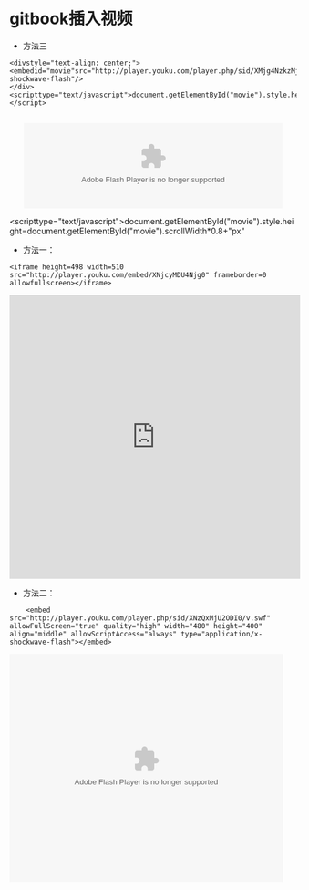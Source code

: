 # gitbook插入视频


* 方法三

```
<divstyle="text-align: center;">
<embedid="movie"src="http://player.youku.com/player.php/sid/XMjg4NzkzMjQ4/v.swf"allowfullscreen="true"quality="high"width="90%"align="middle"allowscriptaccess="always"type="application/x-shockwave-flash"/>
</div>
<scripttype="text/javascript">document.getElementById("movie").style.height=document.getElementById("movie").scrollWidth*0.8+"px"</script>


```


<div style="text-align: center;">
<embed id="movie"src="http://player.youku.com/player.php/sid/XMjg4NzkzMjQ4/v.swf"allowfullscreen="true"quality="high"width="90%"align="middle"allowscriptaccess="always"type="application/x-shockwave-flash"/>
</div>

<scripttype="text/javascript">document.getElementById("movie").style.height=document.getElementById("movie").scrollWidth*0.8+"px"</script>



* 方法一：

```
<iframe height=498 width=510 src="http://player.youku.com/embed/XNjcyMDU4Njg0" frameborder=0 allowfullscreen></iframe>
```

<iframe height=498 width=510 src="http://player.youku.com/embed/XNjcyMDU4Njg0" frameborder=0 allowfullscreen></iframe>

* 方法二：

```
    <embed src="http://player.youku.com/player.php/sid/XNzQxMjU2ODI0/v.swf" allowFullScreen="true" quality="high" width="480" height="400" align="middle" allowScriptAccess="always" type="application/x-shockwave-flash"></embed>
```

<embed src="http://player.youku.com/player.php/sid/XNzQxMjU2ODI0/v.swf" allowFullScreen="true" quality="high" width="480" height="400" align="middle" allowScriptAccess="always" type="application/x-shockwave-flash"></embed>

